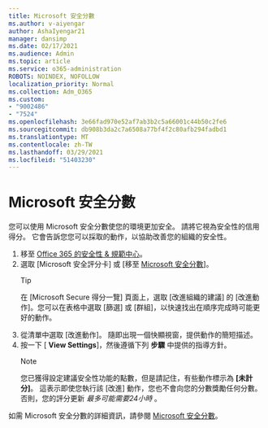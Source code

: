 ```yaml
---
title: Microsoft 安全分數
ms.author: v-aiyengar
author: AshaIyengar21
manager: dansimp
ms.date: 02/17/2021
ms.audience: Admin
ms.topic: article
ms.service: o365-administration
ROBOTS: NOINDEX, NOFOLLOW
localization_priority: Normal
ms.collection: Adm_O365
ms.custom:
- "9002486"
- "7524"
ms.openlocfilehash: 3e66fad970e52af7ab3b2c5a66001c44b50c2fe6
ms.sourcegitcommit: db908b3da2c7a6508a77bf4f2c80afb294fadbd1
ms.translationtype: MT
ms.contentlocale: zh-TW
ms.lasthandoff: 03/29/2021
ms.locfileid: "51403230"
---
```

# <a name="microsoft-secure-score"></a>Microsoft 安全分數

您可以使用 Microsoft 安全分數使您的環境更加安全。 請將它視為安全性的信用得分。 它會告訴您您可以採取的動作，以協助改善您的組織的安全性。

1. 移至 [Office 365 的安全性 & 規範中心](https://go.microsoft.com/fwlink/p/?linkid=2077143)。
1. 選取 [Microsoft 安全評分卡] 或 [移至 [Microsoft 安全分數](https://go.microsoft.com/fwlink/?linkid=2099589)]。
    > [!TIP]
    >  在 [Microsoft Secure 得分一覽] 頁面上，選取 [改進組織的建議] 的 [改進動作]。您可以在表格中選取 [篩選] 或 [群組]，以快速找出在順序完成時可能更好的動作。
1. 從清單中選取 [改進動作]。 隨即出現一個快顯視窗，提供動作的簡短描述。
1. 按一下 [ **View Settings**]，然後遵循下列 **步驟** 中提供的指導方針。
    > [!NOTE]
    > 您已獲得設定建議安全性功能的點數，但是請記住，有些動作標示為 **[未計分]**。 這表示即使您執行該 [改進] 動作，您也不會向您的分數獎勵任何分數。 否則，您的評分更新 *最多可能需要24小時* 。

如需 Microsoft 安全分數的詳細資訊，請參閱 [Microsoft 安全分數](https://go.microsoft.com/fwlink/?linkid=2103077)。